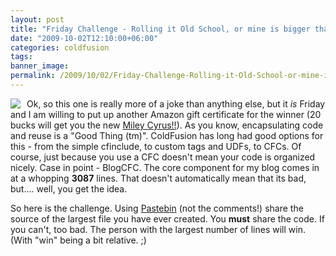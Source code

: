```yaml
---
layout: post
title: "Friday Challenge - Rolling it Old School, or mine is bigger than yours..."
date: "2009-10-02T12:10:00+06:00"
categories: coldfusion 
tags: 
banner_image: 
permalink: /2009/10/02/Friday-Challenge-Rolling-it-Old-School-or-mine-is-bigger-than-yours
---
```


<img src="https://static.raymondcamden.com/images/cfjedi/Apple3small.jpg" align="left" style="margin-right:10px" />Ok, so this one is really more of a joke than anything else, but it <i>is</i> Friday and I am willing to put up another Amazon gift certificate for the winner (20 bucks will get you the new <a href="http://www.amazon.com/Time-Our-Lives-Miley-Cyrus/dp/B002NBQFYO/ref=sr_1_1?ie=UTF8&s=music&qid=1254497238&sr=8-1">Miley Cyrus!!</a>). As you know, encapsulating code and reuse is a "Good Thing (tm)". ColdFusion has long had good options for this - from the simple cfinclude, to custom tags and UDFs, to CFCs. Of course, just because you use a CFC doesn't mean your code is organized nicely. Case in point - BlogCFC. The core component for my blog comes in at a whopping <b>3087</b> lines. That doesn't automatically mean that its bad, but.... well, you get the idea.

So here is the challenge. Using <a href="http://pastebin.com/">Pastebin</a> (not the comments!) share the source of the largest file you have ever created. You <b>must</b> share the code. If you can't, too bad. The person with the largest number of lines will win. (With "win" being a bit relative. ;)
<br clear="left">